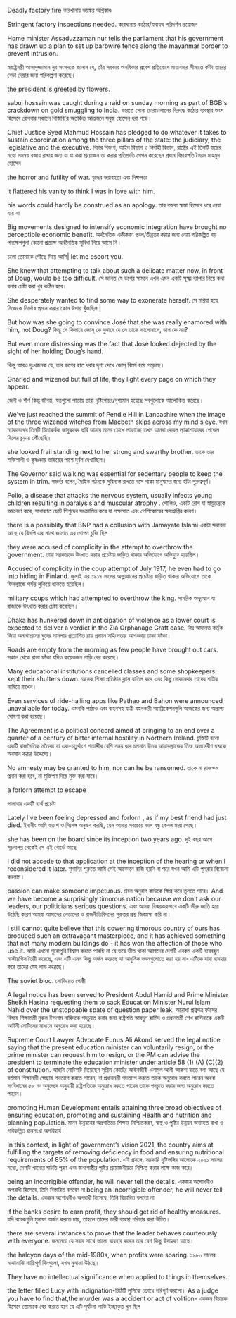 Deadly factory fire
কারখানায় ভয়ঙ্কর অগ্নিকাণ্ড

Stringent factory inspections needed.
কারখানায় কঠোর/যথাযথ পরিদর্শন প্রয়োজন


Home minister Assaduzzaman nur tells the parliament that his government has drawn up a plan to set up barbwire fence along the mayanmar border to prevent intrusion.

স্বরাষ্ট্রমন্ত্রী আসাদুজ্জামান নুর সংসদকে জানান যে, তাঁর সরকার অনধিকার প্রবেশ প্রতিরোধে মায়ানমার সীমান্তে কাঁটা তারের বেড়া দেয়ার  জন্য পরিকল্পনা করেছে।

the president is greeted by flowers.


sabuj hossain was caught during a raid on sunday morning as part of BGB's crackdown on gold smuggling to India.
ভারতে সোনা চোরাচালানের বিরুদ্ধে কঠোর ব্যবস্থার অংশ হিসেবে রোববার সকালে বিজিবি'র অতর্কিত আক্রমনে সবুজ হোসেন ধরা পড়ে।

Chief Justice Syed Mahmud Hossain has pledged to do whatever it takes to sustain coordination among the three pillars of the state: the judiciary, the legislative and the executive.
বিচার বিভাগ, আইন বিভাগ ও নির্বাহী বিভাগ, রাষ্ট্রের এই তিনটি স্তম্ভের মধ্যে সমন্বয় বজায় রাখার জন্য যা যা করা প্রয়োজন তা করার প্রতিশ্রুতি গেপন করেছেন প্রধান বিচারপতি সৈয়দ মাহমুদ হোসেন

the horror and futility of war.    	যুদ্ধের ভয়াবহতা এবং নিষ্ফলতা

it flattered his vanity to think I was in love with him.


his words could hardly be construed as an apology.
তার বক্তব্য ক্ষমা হিসেবে ধরে নেয়া যায় না


Big movements designed to intensify economic integration have brought no perceptible economic benefit.
অর্থনৈতিক একীকরণ প্রবল/তীব্রতর করার জন্য নেয়া পরিকল্পিত বড় পদক্ষেপগুলা কোনো প্রত্যক্ষ অর্থনৈতিক সুবিধা নিয়ে আসে নি।
	
চলো তোমাকে পৌঁছে দিয়ে আসি|
let me escort you.



She knew that attempting to talk about such a delicate matter now, in front of Doug, would be too difficult.
সে জানত যে ডগের সামনে এখন এমন একটি সূক্ষ্ম ব্যাপার নিয়ে কথা বলার চেষ্টা করা খুব কঠিন হবে।

She desperately wanted to find some way to exonerate herself.
সে মরিয়া হয়ে নিজেকে নির্দোষ প্রমান করার কোন উপায় খুঁজছিল |

But how was she going to convince José that she was really enamored with him, not Doug?
কিন্তু সে কিভাবে জোস্ কে বুঝাবে যে সে তাকে ভালোবাসে, ডাগ কে নয়?

But even more distressing was the fact that José looked dejected by
the sight of her holding Doug’s hand.

কিন্তু আরও দুঃখজনক যে, তার ডগের হাত ধরার দৃশ্য দেখে জোস্ বিমর্ষ হয়ে পড়েছে।

Gnarled and wizened but full of life, they light every page on which they appear.

জেদী ও শীর্ণ কিন্তু জীবন্ত, যতগুলো পাতায় তারা দৃষ্টিগোচর/দৃশ্যমান হয়েছে সবগুলোকে আলোকিত করেছে।

We've just reached the summit of Pendle Hill in Lancashire when the image of the three wizened witches from Macbeth skips across my mind's eye.
যখন ম্যাকবেথের তিনটি চিত্তাকর্ষক জাদুকরের ছবি আমার মনের চোখে লাফাচ্ছে তখন আমরা কেবল ল্যাঙ্কাশায়ারের পেন্ডেল হিলের চূড়ায় পৌঁছেছি।


she looked frail standing next to her strong and swarthy brother.
তাকে তার শক্তিশালী ও কৃষ্ণকায় ভাইয়ের পাশে দুর্বল দেখাচ্ছিল।

The Governor said walking was essential for sedentary people to keep the system in trim.
গভর্নর বলেন, দৈহিক গঠনকে সুবিন্যস্ত রাখতে বসে থাকা মানুষদের জন্য হাঁটা গুরুত্বপূর্ণ।

Polio, a disease that attacks the nervous system, usually infects young children resulting in paralysis and muscular atrophy .
পোলিও, একটি রোগ যা স্নায়ুতন্ত্রকে আক্রমণ করে, সাধারণত ছোট শিশুদের সংক্রামিত করে যা পক্ষাঘাত এবং পেশিকোষের ক্ষয়প্রাপ্তির কারণ।


there is a possiblity that BNP had a collusion with Jamayate Islami
একটা সম্ভাবনা আছে যে বিনপি এর সাথে জামাত এর গোপন চুক্তি ছিল

they were accused of complicity in the attempt to overthrow the government.
তারা সরকারকে উৎখাত করার প্রচেষ্টায় জড়িত থাকার অভিযোগে অভিযুক্ত হয়েছিল।

Accused of complicity in the coup attempt of July 1917, he even had to go into hiding in Finland.
জুলাই এর ১৯১৭ সালের অভ্যুত্থানের প্রচেষ্টায় জড়িত থাকার অভিযোগে তাকে ফিনল্যান্ডে পর্যন্ত লুকিয়ে থাকতে হয়েছিল।

military coups which had attempted to overthrow the king.
সামরিক অভ্যুত্থান যা রাজাকে উৎখাত করার চেষ্টা করেছিল।

Dhaka has hunkered down in anticipation of violence as a lower court is expected to deliver a  verdict in the Zia Orphanage Graft case.
নিম্ন আদালত কর্তৃক জিয়া অনাথাশ্রমের ঘুষের মামলার প্রত্যাশিত রায় প্রদানে সহিংসতার আশংকায় ঢাকা ফাঁকা।


Roads are empty from the morning as few people have brought out cars. 
সকাল থেকে রাস্তা ফাঁকা যদিও কয়েকজন গাড়ি বের করেছে।

Many educational institutions cancelled classes and some shopkeepers kept their shutters down.
অনেক শিক্ষা প্রতিষ্ঠান ক্লাস বাতিল করে এবং কিছু দোকানদার তাদের শাটার নামিয়ে রাখেন।

Even services of ride-hailing apps like Pathao and Bahon were announced unavailable for today.
এমনকি পাঠাও এবং বাহনসহ যাত্রী বহনকারী অ্যাপ্লিকেশনগুলি আজকের জন্য অপ্রাপ্য ঘোষণা করা হয়েছে।




The Agreement is a political concord aimed at bringing to an end over a quarter of a century of bitter internal hostility in Northern Ireland.
চুক্তিটি হলো একটি রাজনৈতিক মতৈক্য যা এক-চতুর্থাংশ শতাব্দীর বেশি সময় ধরে চলমান উত্তর আয়ারল্যান্ডের তিক্ত অভ্যন্তরীণ দ্বন্দ্বকে অবসান করার উদ্দেশ্যে।


No amnesty may be granted to him, nor can he be ransomed.
তাকে না রাজক্ষম প্রদান করা হবে, না মুক্তিপণ দিয়ে মুক্ত করা যাবে।

a forlorn attempt to escape

পালাবার একটি ব্যর্থ প্রচেষ্টা


Lately I've been feeling depressed and forlorn , as if my best friend had just died.
ইদানীং আমি হতাশ ও নিঃসঙ্গ অনুভব করছি, যেন আমার সবচেয়ে ভাল বন্ধু কেবল মারা গেছে।


she has been on the board since its inception two years ago.
দুই বছর আগে সূচনালগ্ন থেকেই সে এই বোর্ডে আছে

I did not accede to that application at the inception of the hearing or when I reconsidered it later.
শুনানির শুরুতে আমি সেই আবেদনে রাজি হয়নি বা পরে যখন আমি এটি পুনরায় বিবেচনা করলাম।


passion can make someone impetuous.
প্রবল অনুরাগ কাউকে ক্ষিপ্র করে তুলতে পারে।
And we have become a surprisingly timorous nation because we don't ask our leaders, our politicians serious questions.
এবং আমরা বিস্ময়করভাবে একটি ভীরু জাতি হয়ে উঠেছি কারণ আমরা আমাদের নেতাদের ও রাজনীতিবিদদের গুরুতর প্রশ্ন জিজ্ঞাসা করি না।

I still cannot quite believe that this cowering timorous country of ours has produced such an extravagant masterpiece, and it has achieved something that not many modern buildings do - it has won the affection of those who use it.
আমি এখনো পুরোপুরি বিশ্বাস করতে পারছি না যে ভয়ে ভীত থাকা আমাদের দেশটি এরকম একটি ব্যয়বহুল মাস্টারপিস তৈরী করেছে, এবং এটি এমন কিছু অর্জন করেছে যা আধুনিক ভবনগুলোতে করা হয় না- এটিকে যারা ব্যবহার করে তাদের স্নেহ লাভ করেছে।

The soviet bloc. সোভিয়েত গোষ্ঠী

A legal notice has been served to President Abdul Hamid and Prime Minister Sheikh Hasina requesting them to sack Education Minister Nurul Islam Nahid over the unstoppable spate of question paper leak.
অরোধ্য প্রশ্নপত্র ফাঁসের বিষয়ে শিক্ষামন্ত্রী নুরুল ইসলাম নাহিদকে পদচু্যত  করার জন্য রাষ্ট্রপতি আবদুল হামিদ ও প্রধানমন্ত্রী শেখ হাসিনাকে একটি আইনী নোটিসের মাধ্যমে অনুরোধ করা হয়েছে।

Supreme Court Lawyer Advocate Eunus Ali Akond served the legal notice saying that the present education minister can voluntarily resign, or the prime minister can request him to resign, or the PM can advise the president to terminate the education minister under article 58 (1) (A) (C)(2) of constitution.
আইনি নোটিশটি দিয়েছেন সুপ্রীম কোর্টের আইনজীবী এনামুল আলী আকন্দ যাতে বলা আছে যে বর্তমান শিক্ষামন্ত্রী স্বেচ্ছায় পদত্যাগ করতে পারেন, বা প্রধানমন্ত্রী পদত্যাগ করতে তাকে অনুরোধ করতে পারেন অথবা সংবিধানের ৫৮ নং অনুচ্ছেদ অনুযায়ী রাষ্ট্রপতিকে অনুরোধ করতে পারেন তাকে পদচ্যুত করার জন্য অনুরোধ করতে পারেন।

promoting Human Development entails attaining three broad objectives of ensuring education, promoting and sustaining Health and nutrition and planning population.
মানব উন্নয়নের অগ্রগতিতে শিক্ষার নিশ্চিতকরণ, স্বাস্থ ও পুষ্টির উন্নয়ন অব্যাহত রাখা ও পরিকল্পিত জনসংখা অপরিহার্য।


In this context, in light of government’s vision 2021, the country aims at fulfilling the targets of removing deficiency in food and ensuring nutritional requirements of 85% of the population.
এই প্রসঙ্গে, সরকারি দৃষ্টিভঙ্গির আলোকে ২০২১ সালের মধ্যে, দেশটি খাদ্যের ঘাটতি পূরণ এবং জনগোষ্ঠীর পুষ্টির প্রয়োজনীয়তা নিশ্চিত করার লক্ষে কাজ করে। 

being an incorrigible offender, he will never tell the details.
একজন অশোধনীও অপরাধী হিসেবে, তিনি বিস্তারিত বলবেন না
being an incorrigible offender, he will never tell the details.
একজন অশোধনীও অপরাধী হিসেবে, তিনি বিস্তারিত বলতো না

if the banks desire to earn profit, they should get rid of healthy measures.
যদি ব্যাংকগুলি মুনাফা অর্জন করতে চায়, তাহলে তাদের ভারী ব্যবস্থা পরিহার করা উচিত।


there are several instances to prove that the leader behaves courteously with everyone.
জননেতা যে সবার সাথে ভালো ব্যবহার করেন তার বেশ কিছু উদাহরণ আছে।

the halcyon days of the mid-1980s, when profits were soaring.
১৯৮০ সালের মাঝামাঝি শান্তিপূর্ণ দিনগুলো, যখন মুনাফা উঠছে।

They have no intellectual significance when applied to things in themselves.



the letter filled Lucy with indignation-চিঠিটি লুসিকে ক্রোধে পরিপূর্ণ করলো।
As a judge you have to find that,the murder was a accident or act of volition-
একজন বিচারক হিসেবে তোমাকে বের করতে হবে যে এটি দুর্ঘটনা নাকি ইচ্ছাকৃত খুন ছিল
  
